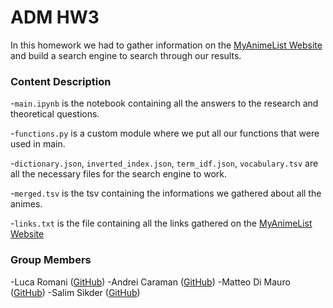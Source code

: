 # ADM HW3

In this homework we had to gather information on the [MyAnimeList Website](https://myanimelist.net/topanime.php) and build a search engine to search through our results.
 
### Content Description

-``
main.ipynb
`` is the notebook containing all the answers to the research and theoretical questions.
 
-``
functions.py
`` is a custom module where we put all our functions that were used in main.

-``dictionary.json``, ``inverted_index.json``, ``term_idf.json``, ``vocabulary.tsv`` are all the necessary files for the search engine to work.

-``merged.tsv`` is the tsv containing the informations we gathered about all the animes.

-``links.txt`` is the file containing all the links gathered on the [MyAnimeList Website](https://myanimelist.net/topanime.php)

### Group Members

-Luca Romani ([GitHub](https://github.com/LucaRomani98))
-Andrei Caraman ([GitHub](https://github.com/AC1664744))
-Matteo Di Mauro ([GitHub](https://github.com/matteodimauro))
-Salim Sikder ([GitHub](https://github.com/sssiyam-sudo))